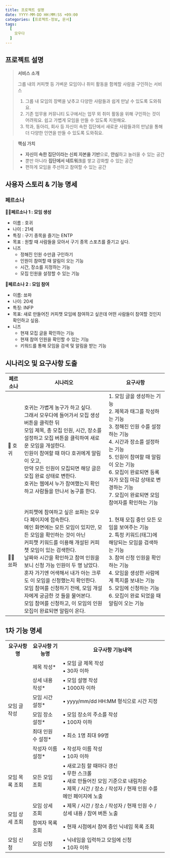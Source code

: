 ```yaml
---
title: 프로젝트 설명
date: YYYY-MM-DD HH:MM:SS +09:00
categories: [프로젝트-정보, 문서]
tags:
  [
    모우다
  ]
---
```

## 프로젝트 설명

> **서비스 소개**
> 
> 그룹 내의 커피챗 등 가벼운 모임이나 취미 활동을 함께할 사람을 구인하는 서비스
> 
> 1. 그룹 내 모임의 장벽을 낮추고 다양한 사람들과 쉽게 만날 수 있도록 도와줘요.
> 2. 기존 업무용 커뮤니티 도구에서는 업무 외 취미 활동을 위해 구인하는 것이 어려워요. 쉽고 가볍게 모임을 만들 수 있도록 지원해요.
> 3. 학과, 동아리, 회사 등 자신이 속한 집단에서 새로운 사람들과의 만남을 통해 더 다양한 인연을 만들 수 있도록 도와줘요.

>  **핵심 가치**
> 
> - **자신이 속한 집단이라는 신뢰 자본을 기반**으로, **안심**하고 놀러올 수 있는 공간
> - 뿐만 아니라 **집단에서 네트워크**를 쌓고 강화할 수 있는 공간
> - 편하게 모임을 주선하고 참여할 수 있는 공간

## 사용자 스토리 & 기능 명세

### 페르소나

**🙍‍♀️페르소나 1 : 모임 생성**

- 이름 : 호귀
- 나이 : 21세
- 특징 : 구기 종목을 즐기는 ENTP
- 목표 : 원할 때 사람들을 모아서 구기 종목 스포츠를 즐기고 싶다.
- 니즈
  - 정해진 인원 수만큼 구인하기
  - 인원이 참여할 때 알림이 오는 기능
  - 시간, 장소를 지정하는 기능
  - 모집 인원을 설정할 수 있는 기능

**💂페르소나 2 : 모임 참여**

- 이름: 쑈파
- 나이: 20세
- 특징: INFP
- 목표: 새로 만들어진 커피챗 모임에 참여하고 싶은데 어떤 사람들이 참여할 것인지 확인하고 싶음.
- 니즈
  - 현재 모집 글을 확인하는 기능
  - 현재 참여 인원을 확인할 수 있는 기능
  - 키워드를 통해 모임을 검색 및 알림을 받는 기능

## 시나리오 및 요구사항 도출


| 페르소나 | 시나리오 | 요구사항 |
|----------|--------|-------------|
|   🧑 호귀    | 호귀는 가볍게 농구가 하고 싶다. <br> 그래서 모우다에 들어가서 모집 생성 버튼을 클릭한 뒤 <br> 모임 제목, 총 모집 인원, 시간, 장소를 설정하고 모집 버튼을 클릭하여 새로운 모임을 개설한다. <br> 인원이 참여할 때 마다 호귀에게 알림이 오고, <br> 만약 모든 인원이 모집되면 해당 글은 모집 완료 상태로 변한다. <br> 호귀는 웹에서 누가 참여했는지 확인하고 사람들을 만나서 농구를 한다. | 1. 모임 글을 생성하는 기능 <br> 2. 제목과 태그를 작성하는 기능 <br> 3. 정해진 인원 수를 설정하는 기능 <br> 4. 시간과 장소를 설정하는 기능 <br> 5. 인원이 참여할 때 알림이 오는 기능 <br> 6. 모집이 완료되면 등록자가 모집 마감 상태로 변경하는 기능 <br> 7. 모집이 완료되면 모임 참여자를 확인하는 기능 |
|   👱‍♂️ 쑈파    | 커피챗에 참여하고 싶은 쑈파는 모우다 페이지에 접속한다. <br> 메인 화면에는 모든 모임이 있지만, 모든 모임을 확인하는 것이 아닌 <br> 커피챗 키워드를 이용해 개설된 커피챗 모임이 있는 검색한다. <br>  날짜와 시간을 확인하고 참여 인원을 보니 신청 가능 인원이 두 명 남았다. <br> 혼자 가기엔 어색해서 내가 아는 크루도 이 모임을 신청했는지 확인한다. <br> 모임 참여를 신청하기 전에, 모임 개설자에게 궁금한 것 들을 물어본다. <br> 모임 참여를 신청하고, 이 모임의 인원 모집이 완료되면 알림이 온다. | 1. 현재 모집 중인 모든 모임을 보여주는 기능 <br> 2. 특정 키워드(태그)에 해당되는 모임을 검색하는 기능 <br> 3. 참여 신청 인원을 확인하는 기능 <br> 4. 모임을 생성한 사람에게 쪽지를 보내는 기능 <br> 5. 모임에 신청하는 기능 <br> 6. 모집이 완료 되었을 때 알림이 오는 기능 |

## 1차 기능 명세


<table>
  <tr>
    <th>요구사항 명</th>
    <th>요구사항 기능명</th>
    <th>요구사항 기능내역</th>
  </tr>
  <tr>
    <td rowspan="6">모임 글 작성</td>
    <td>제목 작성*</td>
    <td>• 모임 글 제목 작성 <br> • 30자 이하</td>
  </tr>
  <tr>
    <td>상세 내용 작성*</td>
    <td>• 모임 설명 작성 <br> • 1000자 이하</td>
  </tr>
  <tr>
    <td>모임 시간 설정*</td>
    <td>• yyyy/mm/dd HH:MM 형식으로 시간 지정</td>
  </tr>
  <tr>
    <td>모임 장소 설정*</td>
    <td>• 모임 장소의 주소를 작성 <br> • 100자 이하</td>
  </tr>
  <tr>
    <td>최대 인원 수 설정*</td>
    <td>• 최소 1명 최대 99명</td>
  </tr>
  <tr>
    <td>작성자 이름 설정*</td>
    <td>• 작성자 이름 작성 <br> • 10자 이하</td>
  </tr>
  <tr>
    <td rowspan="1">모임 목록 조회</td>
    <td>모든 모임 조회</td>
    <td>• 새로고침 할 때마다 갱신 <br> • 무한 스크롤 <br> • 새로 만들어진 모임 기준으로 내림차순 <br> • 제목 / 시간 / 장소 / 작성자 / 현재 인원 수를 메인 페이지에 노출</td>
  </tr>
  <tr>
    <td rowspan="2">모임 상세 조회</td>
    <td> 모임 상세 조회 </td>
    <td>• 제목 / 시간 / 장소 / 작성자 / 현재 인원 수 / 상세 내용 / 참여 버튼 노출</td>
  </tr>
  <tr>
    <td>참여자 목록 조회</td>
    <td>• 현재 시점에서 참여 중인 닉네임 목록 조회</td>
  </tr>
  <tr>
    <td rowspan="1">모임 신청</td>
    <td>모임 신청</td>
    <td>• 닉네임을 입력하고 모임에 신청 <br> • 10자 이하</td>
  </tr>
</table>
